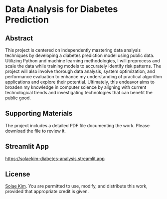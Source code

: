 # Data Analysis for Diabetes Prediction
## Abstract
This project is centered on independently mastering data analysis techniques by developing a diabetes prediction model using public data. Utilizing Python and machine learning methodologies, I will preprocess and scale the data while training models to accurately identify risk patterns. The project will also involve thorough data analysis, system optimization, and performance evaluation to enhance my understanding of practical algorithm applications and explore their potential. Ultimately, this endeavor aims to broaden my knowledge in computer science by aligning with current technological trends and investigating technologies that can benefit the public good.
## Supporting Materials
The project includes a detailed PDF file documenting the work. Please download the file to review it.
## Streamlit App
https://solaekim-diabetes-analysis.streamlit.app
## License
[Solae Kim](https://github.com/solaecloud/). You are permitted to use, modify, and distribute this work, provided that appropriate credit is given.
